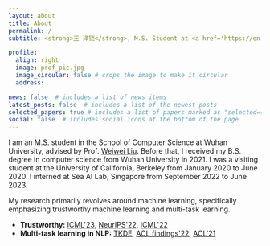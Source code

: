 ```yaml
---
layout: about
title: About
permalink: /
subtitle: <strong>王 泽铠</strong>, M.S. Student at <a href='https://en.whu.edu.cn'>Wuhan University</a>

profile:
  align: right
  image: prof_pic.jpg
  image_circular: false # crops the image to make it circular
  address: 

news: false  # includes a list of news items
latest_posts: false  # includes a list of the newest posts
selected_papers: true # includes a list of papers marked as "selected={true}"
social: false  # includes social icons at the bottom of the page
---
```




I am an M.S. student in the School of Computer Science at Wuhan University, advised by Prof. [Weiwei Liu](https://sites.google.com/site/weiweiliuhomepage). Before that, I received my B.S. degree in computer science from Wuhan University in 2021. I was a visiting student at the University of California, Berkeley from January 2020 to June 2020. I interned at Sea AI Lab, Singapore from September 2022 to June 2023. 

My research primarily revolves around machine learning, specifically emphasizing trustworthy machine learning and multi-task learning.

- **Trustworthy:** [ICML'23](https://proceedings.mlr.press/v202/wang23ad.html), [NeurIPS'22](https://papers.nips.cc/paper_files/paper/2022/hash/a80ebbb4ec9e9b39789318a0a61e2e43-Abstract-Conference.html), [ICML'22](https://proceedings.mlr.press/v162/wang22q.html)
- **Multi-task learning in NLP:** [TKDE](https://ieeexplore.ieee.org/abstract/document/9893398), [ACL findings'22](https://aclanthology.org/2022.findings-acl.271), [ACL'21](https://aclanthology.org/2021.acl-long.428)

